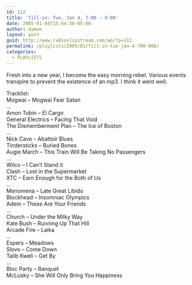 ```yaml
---
id: 112
title: 'fill-in: Tue, Jan 4, 7:00 – 9:00'
date: 2005-01-04T15:04:36-05:00
author: damon
layout: post
guid: http://www.radioslipstream.com/wp/?p=112
permalink: /playlists/2005/01/fill-in-tue-jan-4-700-900/
categories:
  - PLAYLISTS
---
```

Fresh into a new year, I become the easy morning rebel. Various events transpire to prevent the existence of an mp3. I think it went well.

Tracklist:  
Mogwai – Mogwai Fear Satan  
…  
Amon Tobin – El Cargo  
General Electrics – Facing That Void  
The Dismemberment Plan – The Ice of Boston  
…  
Nick Cave – Abattoir Blues  
Tindersticks – Buried Bones  
Augie March – This Train Will Be Taking No Passengers  
…  
Wilco – I Can’t Stand it  
Clash – Lost in the Supermarket  
XTC – Earn Enough for the Both of Us  
…  
Menomena – Late Great Libido  
Blockhead – Insomniac Olympics  
Adem – These Are Your Friends  
…  
Church – Under the Milky Way  
Kate Bush – Running Up That Hill  
Arcade Fire – Laika  
…  
Espers – Meadows  
Slovo – Come Down  
Talib Kweli – Get By  
…  
Bloc Party – Banquet  
McLusky – She Will Only Bring You Happiness